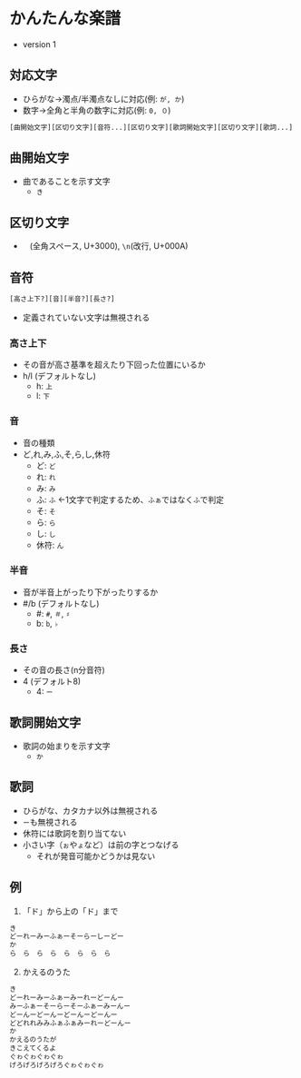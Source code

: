 # かんたんな楽譜

- version 1

## 対応文字

- ひらがな→濁点/半濁点なしに対応(例: `が, か`)
- 数字→全角と半角の数字に対応(例: `0, ０`)

```txt
[曲開始文字][区切り文字][音符...][区切り文字][歌詞開始文字][区切り文字][歌詞...]
```

## 曲開始文字

- 曲であることを示す文字
  - `き`

## 区切り文字

- `　`(全角スペース, U+3000), `\n`(改行, U+000A)

## 音符

```txt
[高さ上下?][音][半音?][長さ?]
```

- 定義されていない文字は無視される

### 高さ上下

- その音が高さ基準を超えたり下回った位置にいるか
- h/l (デフォルトなし)
  - h: `上`
  - l: `下`

### 音

- 音の種類
- ど,れ,み,ふ,そ,ら,し,休符
  - ど: `ど`
  - れ: `れ`
  - み: `み`
  - ふ: `ふ` ←1文字で判定するため、`ふぁ`ではなく`ふ`で判定
  - そ: `そ`
  - ら: `ら`
  - し: `し`
  - 休符: `ん`

### 半音

- 音が半音上がったり下がったりするか
- #/b (デフォルトなし)
  - #: `#`, `＃`, `♯`
  - b: `b`, `♭`

### 長さ

- その音の長さ(n分音符)
- 4 (デフォルト8)
  - 4: `ー`

## 歌詞開始文字

- 歌詞の始まりを示す文字
  - `か`

## 歌詞

- ひらがな、カタカナ以外は無視される
- `ー`も無視される
- 休符には歌詞を割り当てない
- 小さい字（`ぉ`や`ょ`など）は前の字とつなげる
  - それが発音可能かどうかは見ない

## 例

1. 「ド」から上の「ド」まで

```txt
き
どーれーみーふぁーそーらーしーどー
か
ら　ら　ら　ら　ら　ら　ら　ら

```

2. かえるのうた

```txt
き
どーれーみーふぁーみーれーどーんー
みーふぁーそーらーそーふぁーみーんー
どーんーどーんーどーんーどーんー
どどれれみみふぁふぁみーれーどーんー
か
かえるのうたが
きこえてくるよ
ぐゎぐゎぐゎぐゎ
げろげろげろげろぐゎぐゎぐゎ

```

